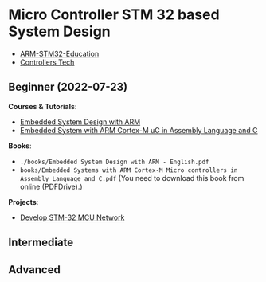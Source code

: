 # Micro Controller STM 32 based System Design

- [ARM-STM32-Education](https://www.st.com/content/st_com/en/support/learning/stm32-education.html)
- [Controllers Tech](https://www.youtube.com/c/ControllersTech/playlists)

## Beginner (2022-07-23)

**Courses & Tutorials**:

- [Embedded System Design with ARM](https://nptel.ac.in/courses/106105193)
- [Embedded System with ARM Cortex-M uC in Assembly Language and C](https://www.youtube.com/playlist?list=PLRJhV4hUhIymmp5CCeIFPyxbknsdcXCc8)

 
**Books**:

- `./books/Embedded System Design with ARM - English.pdf`
- `books/Embedded Systems with ARM Cortex-M Micro controllers in Assembly Language and C.pdf`  (You need to download this book from online (PDFDrive).)

**Projects**:

- [Develop STM-32 MCU Network](#)

## Intermediate

## Advanced
